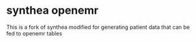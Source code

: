 # synthea openemr
 This is a fork of synthea modified for generating patient data that can be fed to openemr tables
